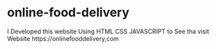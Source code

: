 # online-food-delivery
I Developed this website  Using HTML CSS JAVASCRIPT to See tha visit  Website https://onlinefooddelivery,com
